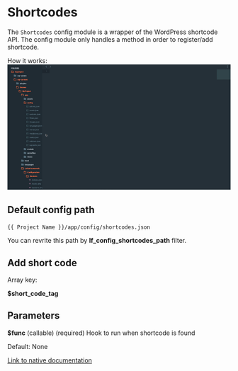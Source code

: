 Shortcodes
===

The `Shortcodes` config module is a wrapper of the WordPress shortcode API. The config module only handles a method in order to register/add shortcode.

How it works: ![Actions](images/shortcodes.gif)

Default config path
---
`{{ Project Name }}/app/config/shortcodes.json`

You can revrite this path by __lf\_config\_shortcodes\_path__ filter.

Add short code
---
Array key:

**$short\_code\_tag**

Parameters
---
**$func**
(callable) (required) Hook to run when shortcode is found

Default: None


[Link to native documentation](https://codex.wordpress.org/ru:Shortcode_API)